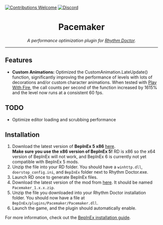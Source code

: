 [![Contributions Welcome](https://img.shields.io/badge/contributions-welcome-brightgreen.svg?style=flat)](https://github.com/RandomGuyJCI/RDGameplayPatches/issues)
[![Discord](https://img.shields.io/discord/296802696243970049?color=%235865F2&label=discord&logo=Discord&logoColor=%23ffffff)](https://discord.gg/rhythmdr)

<div align="center">
  <h1>Pacemaker</h1>
  <i>A performance optimization plugin for <a href="https://rhythmdr.com">Rhythm Doctor</a>.</i>
</div>

---

## Features

- **Custom Animations:** Optimized the CustomAnimation.LateUpdate() function, significantly improving the performance of levels with lots of decorations and/or custom character animations. When tested with [Play With Fire](https://codex.rhythm.cafe/play-wit-hqHVhSHwfyH.rdzip), the call counts per second of the function increased by 1615% and the level now runs at a consistent 60 fps.

## TODO
- Optimize editor loading and scrubbing performance

## Installation
1. Download the latest version of **BepInEx 5 x86** [here](https://github.com/BepInEx/BepInEx/releases/latest). \
**Make sure you use the x86 version of BepInEx 5!** RD is x86 so the x64 version of BepInEx will not work, and BepInEx 6 is currently not yet compatible with BepInEx 5 mods.
2. Unzip the file into your RD folder. You should have a `winhttp.dll`, `doorstop_config.ini`, and `BepInEx` folder next to Rhythm Doctor.exe.
3. Launch RD once to generate BepInEx files.
4. Download the latest version of the mod from [here](https://github.com/RandomGuyJCI/Pacemaker/releases). It should be named `Pacemaker_1.x.x.zip`.
5. Unzip the file you downloaded into your Rhythm Doctor installation folder. You should now have a file at `BepInEx/plugins/Pacemaker/Pacemaker.dll`.
6. Launch the game, and the plugin should automatically enable.

For more information, check out the [BepInEx installation guide](https://docs.bepinex.dev/articles/user_guide/installation/index.html).
